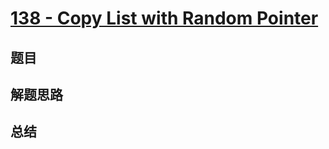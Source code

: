 # [138 - Copy List with Random Pointer](https://leetcode.com/problems/copy-list-with-random-pointer/)

## 题目


## 解题思路


## 总结


